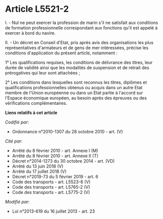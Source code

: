 # Article L5521-2

I. - Nul ne peut exercer la profession de marin s'il ne satisfait aux conditions de formation professionnelle correspondant
aux fonctions qu'il est appelé à exercer à bord du navire. 

II. - Un décret en Conseil d'Etat, pris après avis des organisations les plus représentatives d'armateurs et de gens de mer
intéressées, précise les conditions d'application du présent article, notamment : 

1° Les qualifications requises, les conditions de délivrance des titres, leur durée de validité ainsi que les modalités de
suspension et de retrait des prérogatives qui leur sont attachées ; 

2° Les conditions dans lesquelles sont reconnus les titres, diplômes et qualifications professionnelles obtenus ou acquis
dans un autre Etat membre de l'Union européenne ou dans un Etat partie à l'accord sur l'Espace économique européen, au besoin
après des épreuves ou des vérifications complémentaires.

**Liens relatifs à cet article**

_Codifié par_:

  - Ordonnance n°2010-1307 du 28 octobre 2010 - art. (V)

_Cité par_:

  - Arrêté du 8 février 2010 - art. Annexe I (M)
  - Arrêté du 8 février 2010 - art. Annexe II (T)
  - Décret n°2014-1273 du 30 octobre 2014 - art. (VD)
  - Arrêté du 13 juin 2018 (V)
  - Arrêté du 17 juillet 2018 (V)
  - Décret n°2019-73 du 5 février 2019 - art. 6
  - Code des transports - art. L5523-6 (V)
  - Code des transports - art. L5765-2 (V)
  - Code des transports - art. L5775-2 (V)

_Modifié par_:

  - Loi n°2013-619 du 16 juillet 2013 - art. 23
